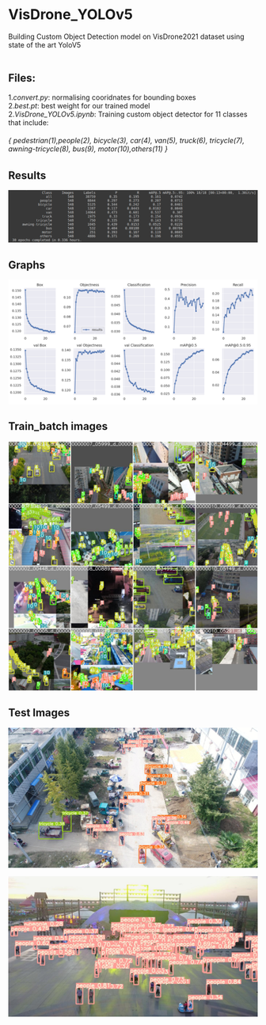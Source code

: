 # VisDrone_YOLOv5
Building Custom Object Detection model on VisDrone2021 dataset using state of the art YoloV5</br>
</br>
## Files:</br>

1.*convert.py*: normalising cooridnates for bounding boxes </br>
2.*best.pt*: best weight for our trained model </br>
2.*VisDrone_YOLOv5.ipynb*: Training custom object detector for 11 classes that include:
  
  ###### { pedestrian(1),people(2), bicycle(3), car(4), van(5), truck(6), tricycle(7), awning-tricycle(8), bus(9), motor(10),others(11) }

## Results
![alt text](https://github.com/basavraj-chinagundi/VisDrone_YOLOv5/blob/main/images/results.png)
</br>

## Graphs
![alt text](https://github.com/basavraj-chinagundi/VisDrone_YOLOv5/blob/main/images/Graphs.png)
</br>

## Train_batch images
![alt text](https://github.com/basavraj-chinagundi/VisDrone_YOLOv5/blob/main/images/train_batch.jpg)
</br>

## Test Images
![alt text](https://github.com/basavraj-chinagundi/VisDrone_YOLOv5/blob/main/images/1.jpg)

![alt text](https://github.com/basavraj-chinagundi/VisDrone_YOLOv5/blob/main/images/2.jpg)
